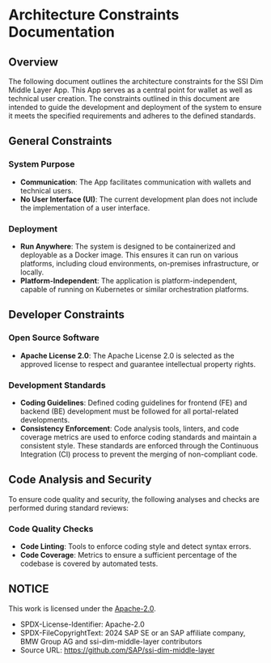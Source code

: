 # Architecture Constraints Documentation

## Overview

The following document outlines the architecture constraints for the SSI Dim Middle Layer App. This App serves as a central point for wallet as well as technical user creation. The constraints outlined in this document are intended to guide the development and deployment of the system to ensure it meets the specified requirements and adheres to the defined standards.

## General Constraints

### System Purpose

- **Communication**: The App facilitates communication with wallets and technical users.
- **No User Interface (UI)**: The current development plan does not include the implementation of a user interface.

### Deployment

- **Run Anywhere**: The system is designed to be containerized and deployable as a Docker image. This ensures it can run on various platforms, including cloud environments, on-premises infrastructure, or locally.
- **Platform-Independent**: The application is platform-independent, capable of running on Kubernetes or similar orchestration platforms.

## Developer Constraints

### Open Source Software

- **Apache License 2.0**: The Apache License 2.0 is selected as the approved license to respect and guarantee intellectual property rights.

### Development Standards

- **Coding Guidelines**: Defined coding guidelines for frontend (FE) and backend (BE) development must be followed for all portal-related developments.
- **Consistency Enforcement**: Code analysis tools, linters, and code coverage metrics are used to enforce coding standards and maintain a consistent style. These standards are enforced through the Continuous Integration (CI) process to prevent the merging of non-compliant code.

## Code Analysis and Security

To ensure code quality and security, the following analyses and checks are performed during standard reviews:

### Code Quality Checks

- **Code Linting**: Tools to enforce coding style and detect syntax errors.
- **Code Coverage**: Metrics to ensure a sufficient percentage of the codebase is covered by automated tests.

## NOTICE

This work is licensed under the [Apache-2.0](https://www.apache.org/licenses/LICENSE-2.0).

- SPDX-License-Identifier: Apache-2.0
- SPDX-FileCopyrightText: 2024 SAP SE or an SAP affiliate company, BMW Group AG and ssi-dim-middle-layer contributors
- Source URL: https://github.com/SAP/ssi-dim-middle-layer
